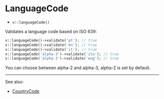 # LanguageCode

- `v::languageCode()`

Validates a language code based on ISO 639:

```php
v::languageCode()->validate('pt'); // true
v::languageCode()->validate('en'); // true
v::languageCode()->validate('it'); // true
v::languageCode('alpha-3')->validate('ita'); // true
v::languageCode('alpha-3')->validate('eng'); // true
```

You can choose between alpha-2 and alpha-3, alpha-2 is set by default.

***
See also:

  * [CountryCode](CountryCode.md)